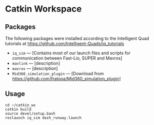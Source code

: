 # Catkin Workspace

## Packages

The following packages were installed according to the Intelligent Quad tutorials at https://github.com/Intelligent-Quads/iq_tutorials

- `iq_sim` — [Contains most of our launch files and scripts for communication between Fast-Lio, SUPER and Mavros]
- `mavlink` — [description]
- `mavros`  — [description]
- `Mid360_simulation_plugin` — [Download from https://github.com/fratopa/Mid360_simulation_plugin]

## Usage

```
cd ~/catkin_ws
catkin build
source devel/setup.bash
roslaunch iq_sim dash_runway.launch
```
